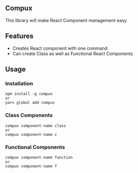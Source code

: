 ## Compux

This library will make React Component management easy

## Features

- Creates React component with one command
- Can create Class as well as Functional React Components

## Usage

### Installation

```
npm install -g compux
or
yarn global add compux
```

### Class Components

```
compux component-name class
or
compux component-name c
```

### Functional Components

```
compux component-name function
or
compux component-name f
```

